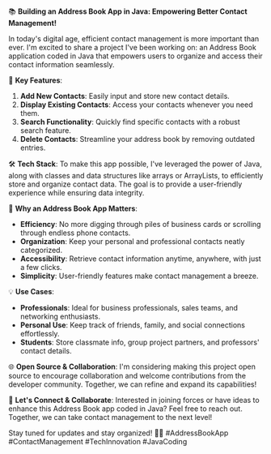 <P1>📚 **Building an Address Book App in Java: Empowering Better Contact Management!**

In today's digital age, efficient contact management is more important than ever. I'm excited to share a project I've been working on: an Address Book application coded in Java that empowers users to organize and access their contact information seamlessly.

📌 **Key Features**:
1. **Add New Contacts**: Easily input and store new contact details.
2. **Display Existing Contacts**: Access your contacts whenever you need them.
3. **Search Functionality**: Quickly find specific contacts with a robust search feature.
4. **Delete Contacts**: Streamline your address book by removing outdated entries.

🛠️ **Tech Stack**:
To make this app possible, I've leveraged the power of Java, along with classes and data structures like arrays or ArrayLists, to efficiently store and organize contact data. The goal is to provide a user-friendly experience while ensuring data integrity.

🌟 **Why an Address Book App Matters**:
- **Efficiency**: No more digging through piles of business cards or scrolling through endless phone contacts.
- **Organization**: Keep your personal and professional contacts neatly categorized.
- **Accessibility**: Retrieve contact information anytime, anywhere, with just a few clicks.
- **Simplicity**: User-friendly features make contact management a breeze.

💡 **Use Cases**:
- **Professionals**: Ideal for business professionals, sales teams, and networking enthusiasts.
- **Personal Use**: Keep track of friends, family, and social connections effortlessly.
- **Students**: Store classmate info, group project partners, and professors' contact details.

🌐 **Open Source & Collaboration**:
I'm considering making this project open source to encourage collaboration and welcome contributions from the developer community. Together, we can refine and expand its capabilities!

🙌 **Let's Connect & Collaborate**:
Interested in joining forces or have ideas to enhance this Address Book app coded in Java? Feel free to reach out. Together, we can take contact management to the next level!

Stay tuned for updates and stay organized! 📇🚀 #AddressBookApp #ContactManagement #TechInnovation #JavaCoding
